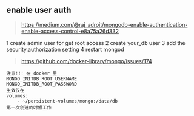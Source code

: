 ## enable user auth
> https://medium.com/@raj_adroit/mongodb-enable-authentication-enable-access-control-e8a75a26d332

1 create admin user for get root access
2 create your_db user
3 add the security.authorization setting
4 restart mongod

> https://github.com/docker-library/mongo/issues/174
```
注意!!! 在 docker 里
MONGO_INITDB_ROOT_USERNAME
MONGO_INITDB_ROOT_PASSWORD
生效仅在
volumes:
    - ~/persistent-volumes/mongo:/data/db
第一次创建的时候工作
```